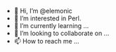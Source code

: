 - 👋 Hi, I’m @elemonic
- 👀 I’m interested in Perl.
- 🌱 I’m currently learning ...
- 💞️ I’m looking to collaborate on ...
- 📫 How to reach me ...

<!---
elemonic/elemonic is a ✨ special ✨ repository because its `README.md` (this file) appears on your GitHub profile.
You can click the Preview link to take a look at your changes.
--->
